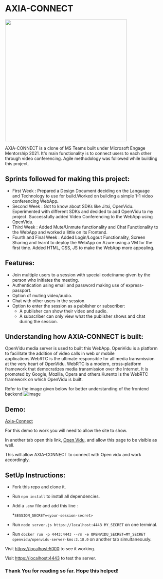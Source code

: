 
# AXIA-CONNECT

<a href="https://user-images.githubusercontent.com/55819643/125511246-3ffdc59d-b90a-49f9-9378-1a157b8bb446.jpg"><img src="https://user-images.githubusercontent.com/55819643/125511246-3ffdc59d-b90a-49f9-9378-1a157b8bb446.jpg" height="400" width="400" ></a>

AXIA-CONNECT is a clone of MS Teams built under Microsoft Engage Mentorship 2021. It's main functionality is to connect users to each other through video conferencing. Agile methodology was followed while building this project.

## Sprints followed for making this project:

* First Week : Prepared a Design Document deciding on the Language and Technology to use for build.Worked on building a simple 1-1 video conferencing WebApp.
* Second Week : Got to know about SDKs like Jitsi, OpenVidu. Experimented with different SDKs and decided to add OpenVidu to my project. Successfully added Video Conferencing to the WebApp using OpenVidu.
* Third Week : Added Mute/Unmute functionality and Chat Functionality to the WebApp and worked a little on its Frontend.
* Fourth and Final Week : Added Login/Logout Functionality, Screen Sharing and learnt to deploy the WebApp on Azure using a VM for the first time. Added HTML, CSS, JS to make the WebApp more appealing. 

## Features:

* Join multiple users to a session with special code/name given by the person who initiates the meeting.
* Authentication using email and password making use of express-passport.
* Option of muting video/audio.
* Chat with other users in the session.
* Option to enter the session as a publisher or subscriber:
  * A publisher can show their video and audio.
  * A subscriber can only view what the publisher shows and chat during the session.

## Understanding how AXIA-CONNECT is built:

OpenVidu media server is used to built this WebApp. OpenVidu is a platform to facilitate the addition of video calls in web or mobile applications.WebRTC is the ultimate responsible for all media transmission at the very heart of OpenVidu. WebRTC is a modern, cross-platform framework that democratizes media transmission over the Internet. It is promoted by Google, Mozilla, Opera and others.Kurento is the WebRTC framework on which OpenVidu is built. 

Refer to the image given below for better understanding of the frontend backend
![image](https://user-images.githubusercontent.com/55819643/125513075-ac9d8028-79f2-4257-ab13-5f2e0f9f5ed1.png)

## Demo:

<a href="https://youtu.be/fh3uXAQ4bAI">Axia-Connect</a> 

For this demo to work you will need to allow the site to show.

In another tab open this link, <a href="https://13.76.45.252/">Open Vidu</a>, and allow this page to be visible as well.

This will allow AXIA-CONNECT to connect with Open vidu and work accordingly.

## SetUp Instructions:

* Fork this repo and clone it.

* Run `npm install` to install all dependencies.

* Add a `.env` file and add this line :

  *`SESSION_SECRET=<your-session-secret>`

* Run `node server.js https://localhost:4443 MY_SECRET` on one terminal.

* Run `docker run -p 4443:4443 --rm -e OPENVIDU_SECRET=MY_SECRET openvidu/openvidu-server-kms:2.18.0` on another tab simultaneously.

Visit <a href="https://localhost:5000">https://localhost:5000</a> to see it working.

Visit <a href="https://localhost:4443">https://localhost:4443</a> to test the server.

### Thank You for reading so far. Hope this helped!


